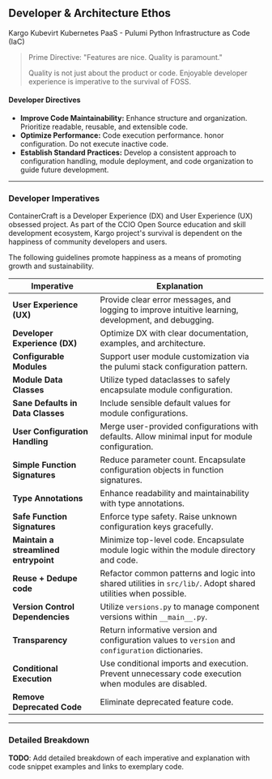 ## **Developer & Architecture Ethos**

Kargo Kubevirt Kubernetes PaaS - Pulumi Python Infrastructure as Code (IaC)

> Prime Directive: "Features are nice. Quality is paramount."
>
> Quality is not just about the product or code. Enjoyable developer experience is imperative to the survival of FOSS.

#### **Developer Directives**
- **Improve Code Maintainability:** Enhance structure and organization. Prioritize readable, reusable, and extensible code.
- **Optimize Performance:** Code execution performance. honor configuration. Do not execute inactive code.
- **Establish Standard Practices:** Develop a consistent approach to configuration handling, module deployment, and code organization to guide future development.

---

### **Developer Imperatives**

ContainerCraft is a Developer Experience (DX) and User Experience (UX) obsessed project. As part of the CCIO Open Source education and skill development ecosystem, Kargo project's survival is dependent on the happiness of community developers and users.

The following guidelines promote happiness as a means of promoting growth and sustainability.

| **Imperative** | **Explanation** |
|--------------------------|-------------------------------------------------------------------------------------------------------|
| **User Experience (UX)** | Provide clear error messages, and logging to improve intuitive learning, development, and debugging. |
| **Developer Experience (DX)** | Optimize DX with clear documentation, examples, and architecture. |
| **Configurable Modules** | Support user module customization via the pulumi stack configuration pattern. |
| **Module Data Classes** | Utilize typed dataclasses to safely encapsulate module configuration. |
| **Sane Defaults in Data Classes** | Include sensible default values for module configurations. |
| **User Configuration Handling** | Merge user-provided configurations with defaults. Allow minimal input for module configuration. |
| **Simple Function Signatures** | Reduce parameter count. Encapsulate configuration objects in function signatures. |
| **Type Annotations** | Enhance readability and maintainability with type annotations. |
| **Safe Function Signatures** | Enforce type safety. Raise unknown configuration keys gracefully. |
| **Maintain a streamlined entrypoint** | Minimize top-level code. Encapsulate module logic within the module directory and code. |
| **Reuse + Dedupe code** | Refactor common patterns and logic into shared utilities in `src/lib/`. Adopt shared utilities when possible. |
| **Version Control Dependencies** | Utilize `versions.py` to manage component versions within `__main__.py`. |
| **Transparency** | Return informative version and configuration values to `version` and `configuration` dictionaries. |
| **Conditional Execution** | Use conditional imports and execution. Prevent unnecessary code execution when modules are disabled. |
| **Remove Deprecated Code** | Eliminate deprecated feature code. |

---

### **Detailed Breakdown**

**TODO**: Add detailed breakdown of each imperative and explanation with code snippet examples and links to exemplary code.
